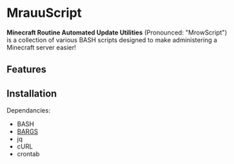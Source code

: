 # MrauuScript
**Minecraft Routine Automated Update Utilities** (Pronounced: "MrowScript") is a collection of various BASH scripts designed to make administering a Minecraft server easier!

## Features


## Installation

Dependancies:
* BASH
* [BARGS](https://github.com/unfor19/bargs)
* jq
* cURL
* crontab
